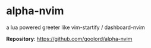 # alpha-nvim

a lua powered greeter like vim-startify / dashboard-nvim

**Repository**: <https://github.com/goolord/alpha-nvim>

<!-- vim: set ft=markdown: -->